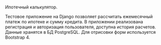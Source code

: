 Ипотечный калькулятор.

Тестовое приложение на Django позволяет рассчитать ежемесячный платеж по ипотеке и сумму кредита. 
В приложении реализована регистрация и авторизация пользователя, доступна история расчетов.
Данные хранятся в БД PostgreSQL. Для отрисовки форм используется Bootstrap 4.
